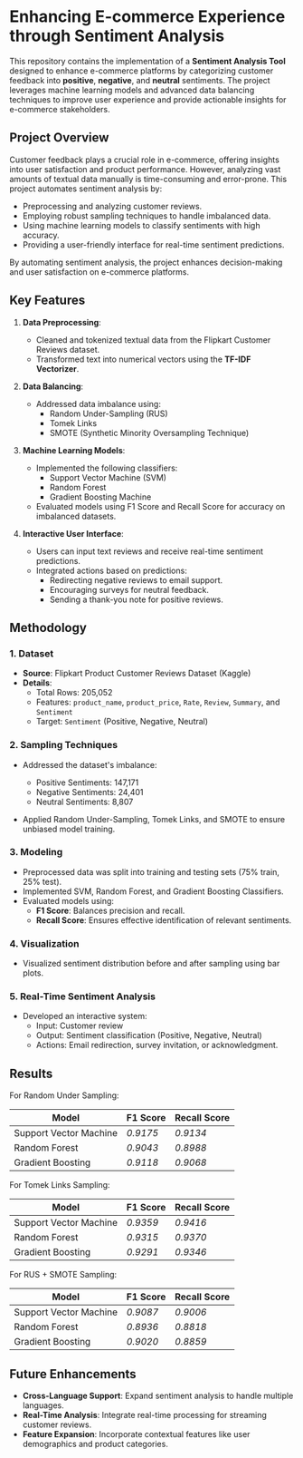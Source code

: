 # Enhancing E-commerce Experience through Sentiment Analysis

This repository contains the implementation of a **Sentiment Analysis Tool** designed to enhance e-commerce platforms by categorizing customer feedback into **positive**, **negative**, and **neutral** sentiments. The project leverages machine learning models and advanced data balancing techniques to improve user experience and provide actionable insights for e-commerce stakeholders.

## Project Overview

Customer feedback plays a crucial role in e-commerce, offering insights into user satisfaction and product performance. However, analyzing vast amounts of textual data manually is time-consuming and error-prone. This project automates sentiment analysis by:

- Preprocessing and analyzing customer reviews.
- Employing robust sampling techniques to handle imbalanced data.
- Using machine learning models to classify sentiments with high accuracy.
- Providing a user-friendly interface for real-time sentiment predictions.

By automating sentiment analysis, the project enhances decision-making and user satisfaction on e-commerce platforms.

## Key Features

1. **Data Preprocessing**:
   - Cleaned and tokenized textual data from the Flipkart Customer Reviews dataset.
   - Transformed text into numerical vectors using the **TF-IDF Vectorizer**.

2. **Data Balancing**:
   - Addressed data imbalance using:
     - Random Under-Sampling (RUS)
     - Tomek Links
     - SMOTE (Synthetic Minority Oversampling Technique)

3. **Machine Learning Models**:
   - Implemented the following classifiers:
     - Support Vector Machine (SVM)
     - Random Forest
     - Gradient Boosting Machine
   - Evaluated models using F1 Score and Recall Score for accuracy on imbalanced datasets.

4. **Interactive User Interface**:
   - Users can input text reviews and receive real-time sentiment predictions.
   - Integrated actions based on predictions:
     - Redirecting negative reviews to email support.
     - Encouraging surveys for neutral feedback.
     - Sending a thank-you note for positive reviews.

## Methodology

### 1. Dataset
- **Source**: Flipkart Product Customer Reviews Dataset (Kaggle)
- **Details**:
  - Total Rows: 205,052
  - Features: `product_name`, `product_price`, `Rate`, `Review`, `Summary`, and `Sentiment`
  - Target: `Sentiment` (Positive, Negative, Neutral)

### 2. Sampling Techniques
- Addressed the dataset's imbalance:
  - Positive Sentiments: 147,171
  - Negative Sentiments: 24,401
  - Neutral Sentiments: 8,807

- Applied Random Under-Sampling, Tomek Links, and SMOTE to ensure unbiased model training.

### 3. Modeling
- Preprocessed data was split into training and testing sets (75% train, 25% test).
- Implemented SVM, Random Forest, and Gradient Boosting Classifiers.
- Evaluated models using:
  - **F1 Score**: Balances precision and recall.
  - **Recall Score**: Ensures effective identification of relevant sentiments.

### 4. Visualization
- Visualized sentiment distribution before and after sampling using bar plots.

### 5. Real-Time Sentiment Analysis
- Developed an interactive system:
  - Input: Customer review
  - Output: Sentiment classification (Positive, Negative, Neutral)
  - Actions: Email redirection, survey invitation, or acknowledgment.

## Results

For Random Under Sampling: 

| Model                  | F1 Score | Recall Score |
|------------------------|----------|--------------|
| Support Vector Machine | *0.9175*  | *0.9134*      |
| Random Forest          | *0.9043*  | *0.8988*      |
| Gradient Boosting      | *0.9118*  | *0.9068*      |

For Tomek Links Sampling: 

| Model                  | F1 Score | Recall Score |
|------------------------|----------|--------------|
| Support Vector Machine | *0.9359*  | *0.9416*      |
| Random Forest          | *0.9315*  | *0.9370*      |
| Gradient Boosting      | *0.9291*  | *0.9346*      |

For RUS + SMOTE Sampling: 

| Model                  | F1 Score | Recall Score |
|------------------------|----------|--------------|
| Support Vector Machine | *0.9087*  | *0.9006*      |
| Random Forest          | *0.8936*  | *0.8818*      |
| Gradient Boosting      | *0.9020*  | *0.8859*      |

## Future Enhancements

- **Cross-Language Support**: Expand sentiment analysis to handle multiple languages.
- **Real-Time Analysis**: Integrate real-time processing for streaming customer reviews.
- **Feature Expansion**: Incorporate contextual features like user demographics and product categories.
